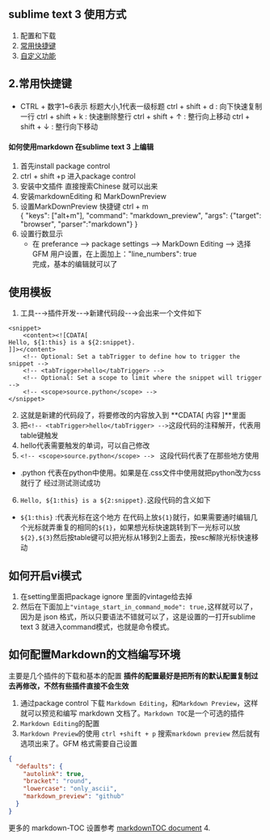 

## sublime text 3 使用方式
1. 配置和下载
2. <a href="#" id="2">常用快捷键</a>
3. <a href="#" id="3">自定义功能</a>


## <p id="2">2.常用快捷键</p>
- CTRL + 数字1~6表示 标题大小,1代表一级标题
ctrl + shift + d : 向下快速复制一行
ctrl + shift + k : 快速删除整行
ctrl + shift + ↑ : 整行向上移动
ctrl + shift + ↓ : 整行向下移动
#### 如何使用markdown 在sublime text 3 上编辑
1. 首先install package control
2. ctrl + shift +p 进入package control
3. 安装中文插件 直接搜索Chinese 就可以出来
4. 安装markdownEditing 和 MarkDownPreview
5. 设置MarkDownPreview 快捷键 ctrl + m   
    { "keys": ["alt+m"], "command": "markdown_preview", "args": {"target": "browser", "parser":"markdown"} }
6. 设置行数显示 
    - 在 preferance --> package settings --> MarkDown Editing --> 选择GFM 用户设置，在上面加上："line_numbers": true  
完成，基本的编辑就可以了


## 使用模板
1. 工具--→插件开发--→新建代码段--→会出来一个文件如下
```snippet
<snippet>  
    <content><![CDATA[ 
Hello, ${1:this} is a ${2:snippet}. 
]]></content>  
    <!-- Optional: Set a tabTrigger to define how to trigger the snippet -->  
    <!-- <tabTrigger>hello</tabTrigger> -->  
    <!-- Optional: Set a scope to limit where the snippet will trigger -->  
    <!-- <scope>source.python</scope> -->  
</snippet>
```
2. 这就是新建的代码段了，将要修改的内容放入到 **CDATA[ 内容 ]**里面
3. 把`<!-- <tabTrigger>hello</tabTrigger> -->`这段代码的注释解开，代表用table键触发
4. hello代表需要触发的单词，可以自己修改
5. `<!-- <scope>source.python</scope> --> ` 这段代码代表了在那些地方使用
- .python 代表在python中使用。如果是在.css文件中使用就把python改为css就行了
经过测试测试成功

6. `Hello, ${1:this} is a ${2:snippet}.`这段代码的含义如下
  - `${1:this}` :代表光标在这个地方 在代码上放`${1}`就行，如果需要通时编辑几个光标就弄重复的相同的`${1}`，如果想光标快速跳转到下一光标可以放`${2},${3}`然后按table键可以把光标从1移到2上面去，按esc解除光标快速移动

## 如何开启vi模式

1. 在setting里面把package ignore 里面的vintage给去掉
2. 然后在下面加上`"vintage_start_in_command_mode": true,`这样就可以了，因为是 json 格式，所以只要语法不错就可以了，这是设置的一打开sublime text 3 就进入command模式，也就是命令模式。  

## 如何配置Markdown的文档编写环境  

主要是几个插件的下载和基本的配置 **插件的配置最好是把所有的默认配置复制过去再修改，不然有些插件直接不会生效**   

1. 通过package control 下载 `Markdown Editing`，和`Markdown Preview`，这样就可以预览和编写 markdown 文档了。`Markdown TOC`是一个可选的插件
2. `Markdown Editing`的配置 
3. `Markdown Preview`的使用 `ctrl +shift + p` 搜索`markdown preview` 然后就有选项出来了。GFM 格式需要自己设置  
```json
{
  "defaults": {
    "autolink": true,
    "bracket": "round",
    "lowercase": "only_ascii",
    "markdown_preview": "github"
  }
}

```
更多的 markdown-TOC 设置参考 [markdownTOC document](https://github.com/naokazuterada/MarkdownTOC) 
4. 
